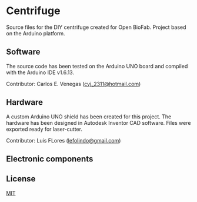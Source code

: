 # Centrifuge

Source files for the DIY centrifuge created for Open BioFab. Project based on the Arduino platform.

## Software

The source code has been tested on the Arduino UNO board and compiled with the Arduino IDE v1.6.13.  

Contributor: Carlos E. Venegas (cvj_2311@hotmail.com)

## Hardware

A custom Arduino UNO shield has been created for this project.
The hardware has been designed in Autodesk Inventor CAD software. Files were exported ready for laser-cutter.  

Contributor: Luis FLores (lefolindo@gmail.com)

## Electronic components



## License

[MIT][license]

[license]: https://github.com/OpenBioFab/centrifuge/blob/master/LICENSE
